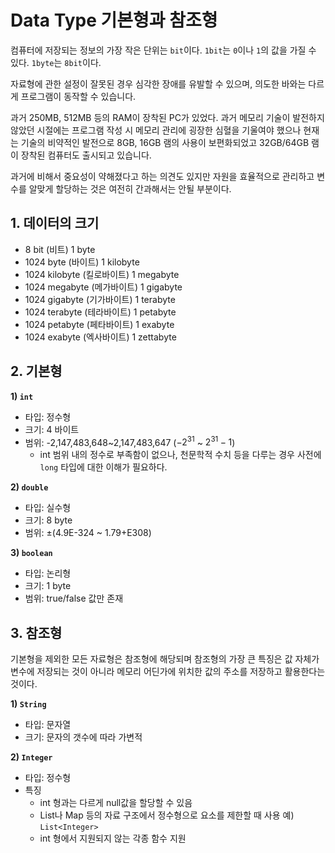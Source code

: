 # **Data Type** 기본형과 참조형

컴퓨터에 저장되는 정보의 가장 작은 단위는 `bit`이다.
`1bit`는 `0`이나 `1`의 값을 가질 수 있다. `1byte`는 `8bit`이다.

자료형에 관한 설정이 잘못된 경우 심각한 장애를 유발할 수 있으며, 의도한 바와는 다르게 프로그램이 동작할 수 있습니다.

과거 250MB, 512MB 등의 RAM이 장착된 PC가 있었다. 과거 메모리 기술이 발전하지 않았던 시절에는 프로그램 작성 시 메모리 관리에 굉장한 심혈을 기울여야 했으나 현재는 기술의 비약적인 발전으로 8GB, 16GB 램의 사용이 보편화되었고 32GB/64GB 램이 장착된 컴퓨터도 출시되고 있습니다.

과거에 비해서 중요성이 약해졌다고 하는 의견도 있지만 자원을 효율적으로 관리하고 변수를 알맞게 할당하는 것은 여전히 간과해서는 안될 부분이다.

## 1. 데이터의 크기

- 8 bit (비트) 1 byte
- 1024 byte (바이트) 1 kilobyte
- 1024 kilobyte (킬로바이트) 1 megabyte
- 1024 megabyte (메가바이트) 1 gigabyte
- 1024 gigabyte  (기가바이트) 1 terabyte
- 1024 terabyte (테라바이트) 1 petabyte
- 1024 petabyte (페타바이트) 1 exabyte
- 1024 exabyte (엑사바이트) 1 zettabyte

## 2. 기본형

**1) `int`**

- 타입: 정수형
- 크기: 4 바이트
- 범위: -2,147,483,648~2,147,483,647 ($-2^{31}$ ~ $2^{31}-1$)
  - int 범위 내의 정수로 부족함이 없으나, 천문학적 수치 등을 다루는 경우 사전에 `long` 타입에 대한 이해가 필요하다.

**2) `double`**

- 타입: 실수형
- 크기: 8 byte
- 범위: ±(4.9E-324 ~ 1.79+E308)

**3) `boolean`**

- 타입: 논리형
- 크기: 1 byte
- 범위: true/false 값만 존재

## 3. 참조형

기본형을 제외한 모든 자료형은 참조형에 해당되며 참조형의 가장 큰 특징은 값 자체가 변수에 저장되는 것이 아니라 메모리 어딘가에 위치한 값의 주소를 저장하고 활용한다는 것이다.

**1) `String`**

- 타입: 문자열
- 크기: 문자의 갯수에 따라 가변적

**2) `Integer`**

- 타입: 정수형
- 특징
  - int 형과는 다르게 null값을 할당할 수 있음
  - List나 Map 등의 자료 구조에서 정수형으로 요소를 제한할 때 사용
  예) `List<Integer>`
  - int 형에서 지원되지 않는 각종 함수 지원

```java

